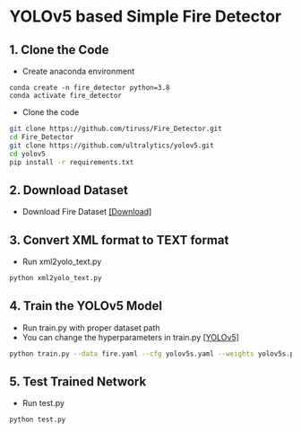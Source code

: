 # YOLOv5 based Simple Fire Detector

## 1. Clone the Code

* Create anaconda environment
```
conda create -n fire_detector python=3.8
conda activate fire_detector
```
* Clone the code
```bash
git clone https://github.com/tiruss/Fire_Detector.git
cd Fire_Detector
git clone https://github.com/ultralytics/yolov5.git
cd yolov5
pip install -r requirements.txt
```

## 2. Download Dataset

* Download Fire Dataset [[Download]](https://drive.google.com/drive/folders/15fuHCUKZIUmEXrBdnE-E8W3DHREoDI5e?usp=share_link)

## 3. Convert XML format to TEXT format

* Run xml2yolo_text.py
```bash
python xml2yolo_text.py
```

## 4. Train the YOLOv5 Model
* Run train.py with proper dataset path 
* You can change the hyperparameters in train.py [[YOLOv5]](https://github.com/ultralytics/yolov5)
```bash
python train.py --data fire.yaml --cfg yolov5s.yaml --weights yolov5s.pt --batch-size 16 --epochs 10
```

## 5. Test Trained Network
* Run test.py
```bash
python test.py
```